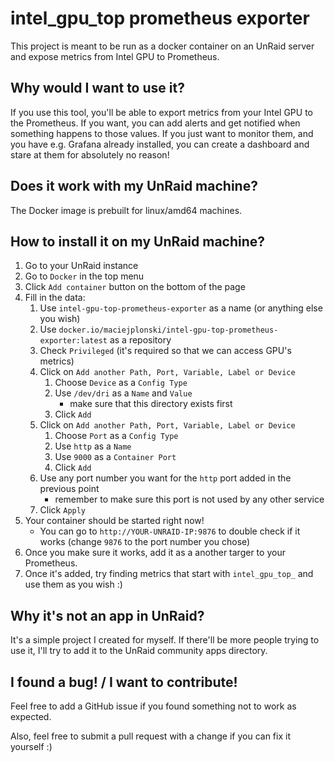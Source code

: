 # intel_gpu_top prometheus exporter

This project is meant to be run as a docker container on an UnRaid server and expose metrics from Intel GPU to 
Prometheus.

## Why would I want to use it?

If you use this tool, you'll be able to export metrics from your Intel GPU to the Prometheus. If you want, you can
add alerts and get notified when something happens to those values. If you just want to monitor them, and you have
e.g. Grafana already installed, you can create a dashboard and stare at them for absolutely no reason!

## Does it work with my UnRaid machine?

The Docker image is prebuilt for linux/amd64 machines.

## How to install it on my UnRaid machine?

1. Go to your UnRaid instance
2. Go to `Docker` in the top menu
3. Click `Add container` button on the bottom of the page
4. Fill in the data:
   1. Use `intel-gpu-top-prometheus-exporter` as a name (or anything else you wish)
   2. Use `docker.io/maciejplonski/intel-gpu-top-prometheus-exporter:latest` as a repository
   3. Check `Privileged` (it's required so that we can access GPU's metrics)
   4. Click on `Add another Path, Port, Variable, Label or Device`
      1. Choose `Device` as a `Config Type`
      2. Use `/dev/dri` as a `Name` and `Value`
         - make sure that this directory exists first
      3. Click `Add`
   5. Click on `Add another Path, Port, Variable, Label or Device`
      1. Choose `Port` as a `Config Type`
      2. Use `http` as a `Name`
      3. Use `9000` as a `Container Port`
      4. Click `Add`
   6. Use any port number you want for the `http` port added in the previous point
       * remember to make sure this port is not used by any other service
   7. Click `Apply`
5. Your container should be started right now!
    - You can go to `http://YOUR-UNRAID-IP:9876` to double check if it works (change `9876` to the port number you chose)
6. Once you make sure it works, add it as a another targer to your Prometheus.
7. Once it's added, try finding metrics that start with `intel_gpu_top_` and use them as you wish :)

## Why it's not an app in UnRaid?

It's a simple project I created for myself. If there'll be more people trying to use it,
I'll try to add it to the UnRaid community apps directory.

## I found a bug! / I want to contribute!

Feel free to add a GitHub issue if you found something not to work as expected.

Also, feel free to submit a pull request with a change if you can fix it yourself :)
